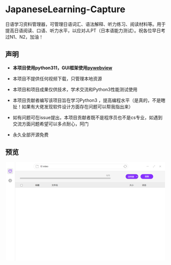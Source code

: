 # JapaneseLearning-Capture

日语学习资料管理器，可管理日语词汇、语法解释、听力练习、阅读材料等。用于提高日语阅读、口语、听力水平，以应对JLPT（日本语能力测试）。祝各位早日考过N1、N2，加油！



## 声明

- **本项目使用python311，GUI框架使用[pywebview](https://github.com/r0x0r/pywebview)**
- 本项目不提供任何视频下载，只管理本地资源

- 本项目和项目成果仅供技术，学术交流和Python3性能测试使用
- 本项目贡献者编写该项目旨在学习Python3 ，提高编程水平（是真的，不是瞎扯！如果有大佬发现软件设计方面存在问题可以帮我指出来）
- 如有问题可在issue提出，本项目贡献者既不是程序员也不是cs专业，如遇到交流方面问题希望可以多点耐心，阿门
- 永久全部开源免费



## 预览

<p align='center'><img src='doc/img/preview.png' width=500/></p>



